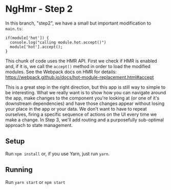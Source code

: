 # NgHmr - Step 2

In this branch, "step2", we have a small but important modification to `main.ts`:

```
if(module['hot']) {
  console.log("calling module.hot.accept()")
  module['hot'].accept();
}
```

This chunk of code uses the HMR API. First we check if HMR is enabled and, if it is, we call the `accept()` method
in order to load the modified modules. See the Webpack docs on HMR for details: https://webpack.github.io/docs/hot-module-replacement.html#accept

This is a great step in the right direction, but this app is still way to simple to be interesting. What we really want
is to show how you can navigate around the app, make changes to the component you're looking at (or one of it's downstream dependencies)
and have those changes appear without losing your place in the app or your data. We don't want to have to repeat ourselves, firing a specific
sequence of actions on the UI every time we make a change. In Step 3, we'll add routing and a purposefully sub-optimal approach to state management.

## Setup
Run `npm install` or, if you use Yarn, just run `yarn`.

## Running
Run `yarn start` or `npm start`


